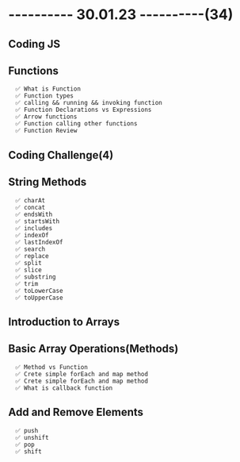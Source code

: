 # ---------- 30.01.23 ----------(34)

## Coding JS

## Functions

      ✅ What is Function
      ✅ Function types
      ✅ calling && running && invoking function
      ✅ Function Declarations vs Expressions
      ✅ Arrow functions
      ✅ Function calling other functions
      ✅ Function Review

## Coding Challenge(4)

## String Methods

      ✅ charAt
      ✅ concat
      ✅ endsWith
      ✅ startsWith
      ✅ includes
      ✅ indexOf
      ✅ lastIndexOf
      ✅ search
      ✅ replace
      ✅ split
      ✅ slice
      ✅ substring
      ✅ trim
      ✅ toLowerCase
      ✅ toUpperCase

## Introduction to Arrays

## Basic Array Operations(Methods)

      ✅ Method vs Function
      ✅ Crete simple forEach and map method
      ✅ Crete simple forEach and map method
      ✅ What is callback function

## Add and Remove Elements

      ✅ push
      ✅ unshift
      ✅ pop
      ✅ shift
